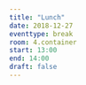 ```yaml
---
title: "Lunch"
date: 2018-12-27
eventtype: break
room: 4.container
start: 13:00
end: 14:00
draft: false
---
```

